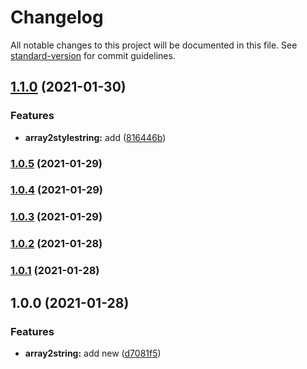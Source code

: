# Changelog

All notable changes to this project will be documented in this file. See [standard-version](https://github.com/conventional-changelog/standard-version) for commit guidelines.

## [1.1.0](https://github.com/koory1st/array2string/compare/v1.0.5...v1.1.0) (2021-01-30)


### Features

* **array2stylestring:** add ([816446b](https://github.com/koory1st/array2string/commit/816446b9691bfe91b31911004d9ea01eef4ea505))

### [1.0.5](https://github.com/koory1st/array2string/compare/v1.0.4...v1.0.5) (2021-01-29)

### [1.0.4](https://github.com/koory1st/array2string/compare/v1.0.3...v1.0.4) (2021-01-29)

### [1.0.3](https://github.com/koory1st/array2string/compare/v1.0.2...v1.0.3) (2021-01-29)

### [1.0.2](https://github.com/koory1st/array2string/compare/v1.0.1...v1.0.2) (2021-01-28)

### [1.0.1](https://github.com/koory1st/array2string/compare/v1.0.0...v1.0.1) (2021-01-28)

## 1.0.0 (2021-01-28)


### Features

* **array2string:** add new ([d7081f5](https://github.com/koory1st/array2string/commit/d7081f5b6824befe37a79a5b448ac2d0c166531f))
